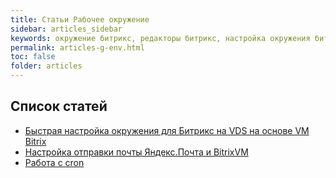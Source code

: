 ```yaml
---
title: Статьи Рабочее окружение
sidebar: articles_sidebar
keywords: окружение битрикс, редакторы битрикс, настройка окружения битрикс php
permalink: articles-g-env.html
toc: false
folder: articles
---
```


## Список статей

* [Быстрая настройка окружения для Битрикс на VDS на основе VM Bitrix](/bx.github.io/articles-env-bitrix-vm-fast-setup-vds.html)
* [Настройка отправки почты Яндекс.Почта и BitrixVM](/bx.github.io/articles-env-bitrix-vm-mail-config.html)
* [Работа с cron](/bx.github.io/articles-env-cron-howto.html)
